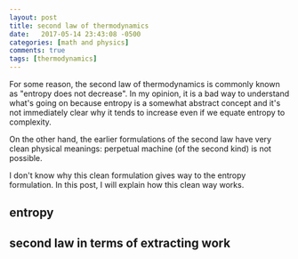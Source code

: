 ```yaml
---
layout: post
title: second law of thermodynamics
date:   2017-05-14 23:43:08 -0500
categories: [math and physics]
comments: true
tags: [thermodynamics]
---
```


For some reason, the second law of thermodynamics is commonly known as "entropy does not decrease".
In my opinion, it is a bad way to understand what's going on because entropy is a somewhat abstract concept and it's not immediately clear why it tends to increase even if we equate entropy to complexity. 

On the other hand, the earlier formulations of the second law have very clean physical meanings: perpetual machine (of the second kind) is not possible.

I don't know why this clean formulation gives way to the entropy formulation. In this post, I will explain how this clean way works.

## entropy

## second law in terms of extracting work
